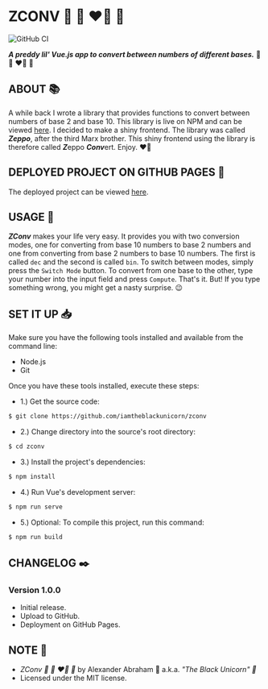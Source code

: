 # ZCONV :ribbon: :rocket: :heart_on_fire: :unicorn:

![GitHub CI](https://github.com/iamtheblackunicorn/zconv/actions/workflows/vue.yml/badge.svg)

***A preddy lil' Vue.js app to convert between numbers of different bases.*** :ribbon: :rocket: :heart_on_fire: :unicorn:

## ABOUT :books:

A while back I wrote a library that provides functions to convert between numbers of base 2 and base 10. This library is live on NPM and can be viewed [here](https://www.npmjs.com/package/zeppo). I decided to make a shiny frontend. The library was called ***Zeppo***, after the third Marx brother. This shiny frontend using the library is therefore called ***Z***eppo ***Conv***ert. Enjoy. :heart_on_fire:

## DEPLOYED PROJECT ON GITHUB PAGES :rocket:

The deployed project can be viewed [here](https://blckunicorn.art/zconv).

## USAGE :hammer:

***ZConv*** makes your life very easy. It provides you with two conversion modes, one for converting from base 10 numbers to base 2 numbers and one from converting from base 2 numbers to base 10 numbers. The first is called `dec` and the second is called `bin`. To switch between modes, simply press the `Switch Mode` button. To convert from one base to the other, type your number into the input field and press `Compute`. That's it. But! If you type something wrong, you might get a nasty surprise. :wink:

## SET IT UP :inbox_tray:

Make sure you have the following tools installed and available from the command line:

- Node.js
- Git

Once you have these tools installed, execute these steps:

- 1.) Get the source code:

```bash
$ git clone https://github.com/iamtheblackunicorn/zconv
```

- 2.) Change directory into the source's root directory:

```bash
$ cd zconv
```

- 3.) Install the project's dependencies:

```bash
$ npm install
```

- 4.) Run Vue's development server:

```bash
$ npm run serve
```

- 5.) Optional: To compile this project, run this command:

```bash
$ npm run build
```

## CHANGELOG :black_nib:

### Version 1.0.0

- Initial release.
- Upload to GitHub.
- Deployment on GitHub Pages.

## NOTE :scroll:

- *ZConv :ribbon: :rocket: :heart_on_fire: :unicorn:* by Alexander Abraham :black_heart: a.k.a. *"The Black Unicorn" :unicorn:*
- Licensed under the MIT license.
